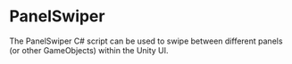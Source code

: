 # PanelSwiper
The PanelSwiper C# script can be used to swipe between different panels (or other GameObjects) within the Unity UI.
